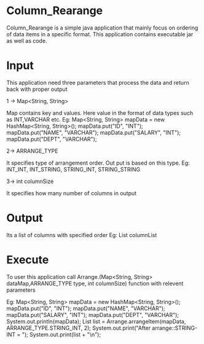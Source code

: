 Column_Rearange
=================

Column_Rearange is a simple java application that mainly focus on ordering of data items in a specific format. This application contains executable jar as well as code. 

Input
=================

This application need three parameters that process the data and return back with proper output

1 -> Map<String, String>

Map contains key and values. Here value in the format of data types such as INT,VARCHAR etc. 
Eg: 
Map<String, String> mapData = new HashMap<String, String>();
	mapData.put("ID", "INT");
	mapData.put("NAME", "VARCHAR");
	mapData.put("SALARY", "INT");
	mapData.put("DEPT", "VARCHAR");

2-> ARRANGE_TYPE 

It specifies type of arrangement order. Out put is based on this type.
Eg:
INT_INT, INT_STRING, STRING_INT, STRING_STRING

3-> int columnSize

It specifies how many number of columns in output

Output
==================

Its a list of columns with specified order
Eg:
List<string> columnList

Execute
==================

To user this application call Arrange.(Map<String, String> dataMap,ARRANGE_TYPE type, int columnSize) function with relevent parameters

Eg:
Map<String, String> mapData = new HashMap<String, String>();
	mapData.put("ID", "INT");
	mapData.put("NAME", "VARCHAR");
	mapData.put("SALARY", "INT");
	mapData.put("DEPT", "VARCHAR");
	System.out.println(mapData);
	List<String> list = Arrange.arrangeItem(mapData, ARRANGE_TYPE.STRING_INT, 2);
	System.out.print("After arrange::STRING-INT = ");
	System.out.print(list + "\n");



 


